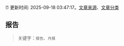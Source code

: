 :alarm_clock: 更新时间: 2025-09-18 03:47:17。[文章来源](/README.md)、[文章分类](/TAGS.md)

## 报告


> 关键字：`报告`、`月报`



